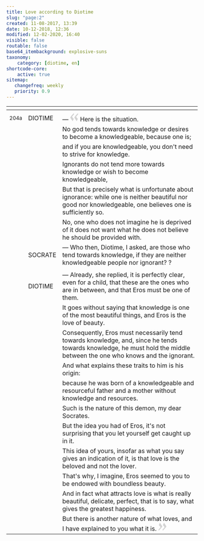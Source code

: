 ```yaml
---
title: Love according to Diotime
slug: "page:2"
created: 11-08-2017, 13:39
date: 10-12-2018, 12:36
modified: 12-02-2020, 16:40
visible: false
routable: false
base64_itembackground: explosive-suns
taxonomy:
    category: [diotime, en]
shortcode-core:
    active: true
sitemap:
   changefreq: weekly
   priority: 0.9
---
```


<div id="translation-text-rousi" markdown="1">

| <span hidden>hidden</span> | <span hidden>hidden</span> | <span hidden>hidden</span> |
| - | - | - |
|  | <span hidden>hidden</span> | <span hidden>hidden</span> |
| <sup>204a</sup> | DIOTIME |  — <span><svg xmlns="http://www.w3.org/2000/svg" width="22px" height="22px" viewBox="0 0 78 78" fill="lightgrey" opacity="1"><path d="M76.5 9.0009L57.0898 32.605c-.88226 1.10283-.88226 1.54397-.88226 1.76454 0 1.10286 1.76455 3.30857 2.8674 4.632l13.0167 14.99877L61.50123 74.9545 50.4727 59.51456c-2.87047-3.97028-10.80793-15.88413-10.80793-19.19267 0-1.76458.6617-2.4263 6.6171-9.7051C60.8395 12.74754 63.04522 10.98297 70.98575 3.0455L76.5 9.00092zm-38.16172 0L18.9281 32.605c-.88228 1.10283-.88228 1.54397-.88228 1.76454 0 1.10286 1.76457 3.30857 2.86742 4.632L33.92688 54.0003 23.3395 74.9545 12.30793 59.51456C9.44053 55.54428 1.5 43.63043 1.5 40.3219c0-1.76458.6617-2.4263 6.6171-9.7051C22.67475 12.74754 24.88043 10.98297 32.82097 3.0455l5.51732 5.9554z"/></svg></span> Here is the situation. |
|  |  | No god tends towards knowledge or desires to become a knowledgeable, because one is; |
|  |  | and if you are knowledgeable, you don't need to strive for knowledge. |
|  |  | Ignorants do not tend more towards knowledge or wish to become knowledgeable, |
|  |  | But that is precisely what is unfortunate about ignorance: while one is neither beautiful nor good nor knowledgeable, one believes one is sufficiently so. |
|  |  | No, one who does not imagine he is deprived of it does not want what he does not believe he should be provided with. |
|  | SOCRATE |  — Who then, Diotime, I asked, are those who tend towards knowledge, if they are neither knowledgeable people nor ignorant? ? |
|  |  |  |
|  | DIOTIME |  — Already, she replied, it is perfectly clear, even for a child, that these are the ones who are in between, and that Eros must be one of them. |
|  |  | It goes without saying that knowledge is one of the most beautiful things, and Eros is the love of beauty. |
|  |  | Consequently, Eros must necessarily tend towards knowledge, and, since he tends towards knowledge, he must hold the middle between the one who knows and the ignorant. |
|  |  | And what explains these traits to him is his origin: |
|  |  | because he was born of a knowledgeable and resourceful father and a mother without knowledge and resources. |
|  |  | Such is the nature of this demon, my dear Socrates. |
|  |  | But the idea you had of Eros, it's not surprising that you let yourself get caught up in it. |
|  |  | This idea of yours, insofar as what you say gives an indication of it, is that love is the beloved and not the lover. |
|  |  | That's why, I imagine, Eros seemed to you to be endowed with boundless beauty. |
|  |  | And in fact what attracts love is what is really beautiful, delicate, perfect, that is to say, what gives the greatest happiness. |
|  |  | But there is another nature of what loves, and I have explained to you what it is. <span><svg xmlns="http://www.w3.org/2000/svg" width="22px" height="22px" viewBox="0 0 78 78" fill="lightgrey" opacity="1"><path d="M1.5 68.9991L20.9102 45.395c.88226-1.10283.88226-1.54397.88226-1.76454 0-1.10286-1.76455-3.30857-2.8674-4.632L5.90836 23.9997 16.49877 3.0455 27.5273 18.48544c2.87047 3.97028 10.80793 15.88413 10.80793 19.19267 0 1.76458-.6617 2.4263-6.6171 9.7051C17.1605 65.25246 14.95478 67.01703 7.01425 74.9545L1.5 68.99908zm38.16172 0L59.0719 45.395c.88228-1.10283.88228-1.54397.88228-1.76454 0-1.10286-1.76457-3.30857-2.86742-4.632L44.07312 23.9997 54.6605 3.0455l11.03157 15.43992C68.55947 22.45572 76.5 34.36957 76.5 37.6781c0 1.76458-.6617 2.4263-6.6171 9.7051C55.32526 65.25246 53.11957 67.01703 45.17904 74.9545l-5.51732-5.9554z"/></svg></span> |

</div>

<br>